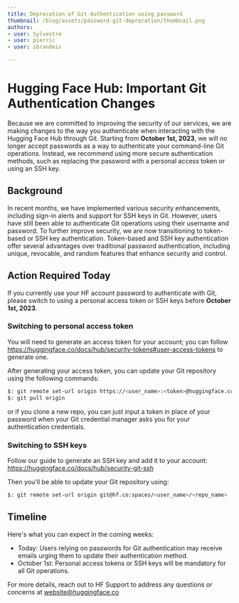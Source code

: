 ```yaml
---
title: Deprecation of Git Authentication using password
thumbnail: /blog/assets/password-git-deprecation/thumbnail.png
authors:
- user: Sylvestre
- user: pierric
- user: sbrandeis

---
```


# Hugging Face Hub: Important Git Authentication Changes

<!-- {blog_metadata} -->
<!-- {authors} -->

Because we are committed to improving the security of our services, we are making changes to the way you authenticate when interacting with the Hugging Face Hub through Git.
Starting from **October 1st, 2023**, we will no longer accept passwords as a way to authenticate your command-line Git operations. Instead, we recommend using more secure authentication methods, such as replacing the password with a personal access token or using an SSH key.

## Background

In recent months, we have implemented various security enhancements, including sign-in alerts and support for SSH keys in Git. However, users have still been able to authenticate Git operations using their username and password. To further improve security, we are now transitioning to token-based or SSH key authentication.
Token-based and SSH key authentication offer several advantages over traditional password authentication, including unique, revocable, and random features that enhance security and control.
## Action Required Today

If you currently use your HF account password to authenticate with Git, please switch to using a personal access token or SSH keys before **October 1st, 2023**.

### Switching to personal access token
You will need to generate an access token for your account; you can follow https://huggingface.co/docs/hub/security-tokens#user-access-tokens to generate one.

After generating your access token, you can update your Git repository using the following commands:

```bash
$: git remote set-url origin https://<user_name>:<token>@huggingface.co/<user_name>/<repo_name>
$: git pull origin
```
or if you clone a new repo, you can just input a token in place of your password when your Git credential manager asks you for your authentication credentials.

### Switching to SSH keys

Follow our guide to generate an SSH key and add it to your account: https://huggingface.co/docs/hub/security-git-ssh

Then you'll be able to update your Git repository using:

```bash
$: git remote set-url origin git@hf.co:spaces/<user_name>/<repo_name>
```

## Timeline

Here's what you can expect in the coming weeks:

- Today: Users relying on passwords for Git authentication may receive emails urging them to update their authentication method.
- October 1st: Personal access tokens or SSH keys will be mandatory for all Git operations.

For more details, reach out to HF Support to address any questions or concerns at website@huggingface.co
